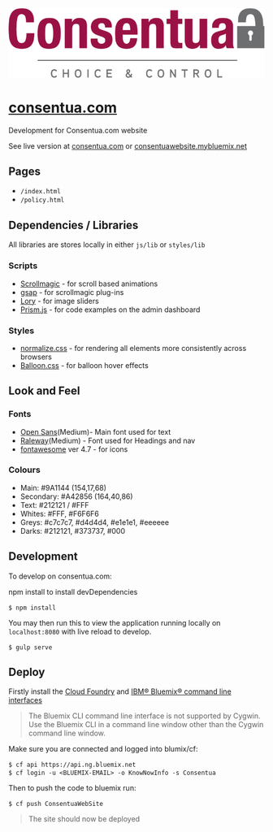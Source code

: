 ![](imgs/logo/consentua-logo-colour.png)
# [consentua.com](http://consentua.com/)
Development for Consentua.com website

See live version at [consentua.com](http://consentua.com/) or [consentuawebsite.mybluemix.net](https://consentuawebsite.mybluemix.net/)

## Pages

* `/index.html`
* `/policy.html`

## Dependencies / Libraries

All libraries are stores locally in either `js/lib` or `styles/lib`


### Scripts
* [Scrollmagic](http://scrollmagic.io/) - for scroll based animations
* [gsap](https://greensock.com/gsap) - for scrollmagic plug-ins
* [Lory](http://meandmax.github.io/lory/) - for image sliders
* [Prism.js](http://prismjs.com/) - for code examples on the admin dashboard

### Styles
* [normalize.css](https://necolas.github.io/normalize.css/) - for rendering all elements more consistently across browsers
* [Balloon.css](https://kazzkiq.github.io/balloon.css/) - for balloon hover effects

## Look and Feel

### Fonts

* [Open Sans](https://fonts.google.com/selection?selection.family=Open+Sans|Raleway)(Medium)- Main font used for text
* [Raleway](https://fonts.google.com/selection?selection.family=Open+Sans|Raleway)(Medium) - Font used for Headings and nav
* [fontawesome](http://fontawesome.io/) ver 4.7 - for icons

### Colours

* Main: #9A1144 (154,17,68)
* Secondary: #A42856 (164,40,86)
* Text: #212121 / #FFF
* Whites: #FFF, #F6F6F6
* Greys: #c7c7c7, #d4d4d4, #e1e1e1, #eeeeee
* Darks: #212121, #373737, #000

## Development

To develop on consentua.com:

npm install to install devDependencies

```
$ npm install
```


You may then run this to view the application running locally on `localhost:8080`  with live reload to develop.

```
$ gulp serve
```


## Deploy

Firstly install the [Cloud Foundry](https://github.com/cloudfoundry/cli/releases) and [IBM® Bluemix® command line interfaces](http://clis.ng.bluemix.net/ui/home.html)

>The Bluemix CLI command line interface is not supported by Cygwin. Use the Bluemix CLI in a command line window other than the Cygwin command line window.

Make sure you are connected and logged into blumix/cf:
```
$ cf api https://api.ng.bluemix.net
$ cf login -u <BLUEMIX-EMAIL> -o KnowNowInfo -s Consentua
```

Then to push the code to bluemix run:
```
$ cf push ConsentuaWebSite
```


>The site should now be deployed 